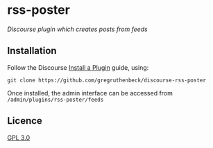 # rss-poster
*Discourse plugin which creates posts from feeds*

## Installation

Follow the Discourse [Install a Plugin](https://meta.discourse.org/t/install-a-plugin/19157) guide, using:

`git clone https://github.com/gregruthenbeck/discourse-rss-poster`

Once installed, the admin interface can be accessed from `/admin/plugins/rss-poster/feeds`

## Licence

[GPL 3.0](https://www.gnu.org/licenses/gpl-3.0.en.html)
